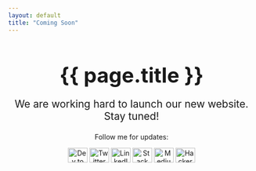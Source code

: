 ```yaml
---
layout: default
title: "Coming Soon"
---
```


<div style="text-align: center; margin-top: 50px;">
  <h1 style="font-size: 3em; margin-bottom: 20px;">{{ page.title }}</h1>
  <p style="font-size: 1.5em;">We are working hard to launch our new website. Stay tuned!</p>
  
  <!-- Optional countdown timer -->
  <div id="countdown" style="margin: 20px 0; font-size: 1.5em;"></div>

  <!-- Social Media Links -->
  <p>Follow me for updates:</p>
  <div class="social-icons">
    <a href="https://dev.to/{{ site.devto_username }}" target="_blank"><img src="https://raw.githubusercontent.com/rahuldkjain/github-profile-readme-generator/master/src/images/icons/Social/devto.svg" alt="Dev.to" height="30" width="40" /></a>
    <a href="https://twitter.com/{{ site.twitter_username }}" target="_blank"><img src="https://raw.githubusercontent.com/rahuldkjain/github-profile-readme-generator/master/src/images/icons/Social/twitter.svg" alt="Twitter" height="30" width="40" /></a>
    <a href="https://linkedin.com/in/{{ site.linkedin_username }}" target="_blank"><img src="https://raw.githubusercontent.com/rahuldkjain/github-profile-readme-generator/master/src/images/icons/Social/linked-in-alt.svg" alt="LinkedIn" height="30" width="40" /></a>
    <a href="https://stackoverflow.com/users/{{ site.stackoverflow_userid }}" target="_blank"><img src="https://raw.githubusercontent.com/rahuldkjain/github-profile-readme-generator/master/src/images/icons/Social/stack-overflow.svg" alt="Stack Overflow" height="30" width="40" /></a>
    <a href="https://medium.com/@{{ site.medium_username }}" target="_blank"><img src="https://raw.githubusercontent.com/rahuldkjain/github-profile-readme-generator/master/src/images/icons/Social/medium.svg" alt="Medium" height="30" width="40" /></a>
    <a href="https://www.hackerrank.com/{{ site.hackerrank_username }}" target="_blank"><img src="https://raw.githubusercontent.com/rahuldkjain/github-profile-readme-generator/master/src/images/icons/Social/hackerrank.svg" alt="HackerRank" height="30" width="40" /></a>
  </div>
</div>

<script>
  // Optional: Countdown timer script
  const countdownDate = new Date("December 31, 2024 23:59:59").getTime();
  const x = setInterval(function() {
    const now = new Date().getTime();
    const distance = countdownDate - now;
    const days = Math.floor(distance / (1000 * 60 * 60 * 24));
    const hours = Math.floor((distance % (1000 * 60 * 60 * 24)) / (1000 * 60 * 60));
    const minutes = Math.floor((distance % (1000 * 60 * 60)) / (1000 * 60));
    const seconds = Math.floor((distance % (1000 * 60)) / 1000);
    document.getElementById("countdown").innerHTML = days + "d " + hours + "h " + minutes + "m " + seconds + "s ";
    if (distance < 0) {
      clearInterval(x);
      document.getElementById("countdown").innerHTML = "EXPIRED";
    }
  }, 1000);
</script>
